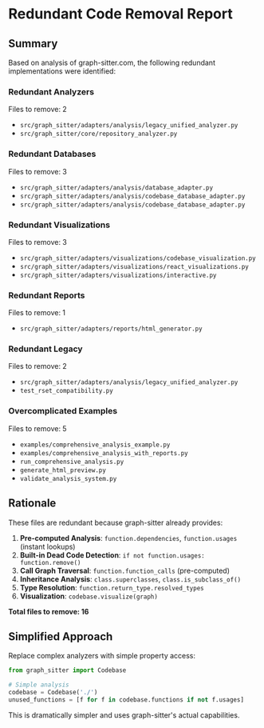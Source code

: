 # Redundant Code Removal Report

## Summary
Based on analysis of graph-sitter.com, the following redundant implementations were identified:

### Redundant Analyzers
Files to remove: 2

- `src/graph_sitter/adapters/analysis/legacy_unified_analyzer.py`
- `src/graph_sitter/core/repository_analyzer.py`

### Redundant Databases
Files to remove: 3

- `src/graph_sitter/adapters/analysis/database_adapter.py`
- `src/graph_sitter/adapters/analysis/codebase_database_adapter.py`
- `src/graph_sitter/adapters/analysis/codebase_database_adapter.py`

### Redundant Visualizations
Files to remove: 3

- `src/graph_sitter/adapters/visualizations/codebase_visualization.py`
- `src/graph_sitter/adapters/visualizations/react_visualizations.py`
- `src/graph_sitter/adapters/visualizations/interactive.py`

### Redundant Reports
Files to remove: 1

- `src/graph_sitter/adapters/reports/html_generator.py`

### Redundant Legacy
Files to remove: 2

- `src/graph_sitter/adapters/analysis/legacy_unified_analyzer.py`
- `test_rset_compatibility.py`

### Overcomplicated Examples
Files to remove: 5

- `examples/comprehensive_analysis_example.py`
- `examples/comprehensive_analysis_with_reports.py`
- `run_comprehensive_analysis.py`
- `generate_html_preview.py`
- `validate_analysis_system.py`

## Rationale

These files are redundant because graph-sitter already provides:

1. **Pre-computed Analysis**: `function.dependencies`, `function.usages` (instant lookups)
2. **Built-in Dead Code Detection**: `if not function.usages: function.remove()`
3. **Call Graph Traversal**: `function.function_calls` (pre-computed)
4. **Inheritance Analysis**: `class.superclasses`, `class.is_subclass_of()`
5. **Type Resolution**: `function.return_type.resolved_types`
6. **Visualization**: `codebase.visualize(graph)`

**Total files to remove: 16**

## Simplified Approach

Replace complex analyzers with simple property access:

```python
from graph_sitter import Codebase

# Simple analysis
codebase = Codebase('./')
unused_functions = [f for f in codebase.functions if not f.usages]
```

This is dramatically simpler and uses graph-sitter's actual capabilities.